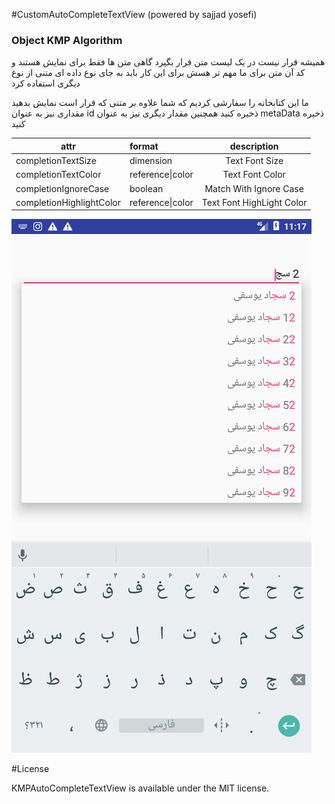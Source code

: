 #CustomAutoCompleteTextView (powered by sajjad yosefi)
### Object KMP Algorithm

همیشه قرار نیست در یک لیست متن قرار بگیرد
گاهی متن ها فقط برای نمایش هستند و کد آن متن برای ما مهم تر هسش
برای این کار باید به جای نوع داده ای متنی از نوع دیگری استفاده کرد

ما این کتابخانه را سفارشی کردیم که شما علاوه بر متنی که قرار است نمایش بدهید
مقداری نیز به عنوان id ذخیره کنید
همچنین مقدار دیگری نیز به عنوان metaData ذخیره کنید


|attr|format|description|
|---|:---|:---:|
|completionTextSize|dimension|Text Font Size|
|completionTextColor|reference\|color|Text Font Color|
|completionIgnoreCase|boolean|Match With Ignore Case|
|completionHighlightColor|reference\|color|Text Font HighLight Color|




![](https://raw.githubusercontent.com/yosefi1988/KMPAutoCompleteTextView/master/art/Screenshot_sample_sajjad.png?raw=true)


#License
<p>KMPAutoCompleteTextView is available under the MIT license.</p>
